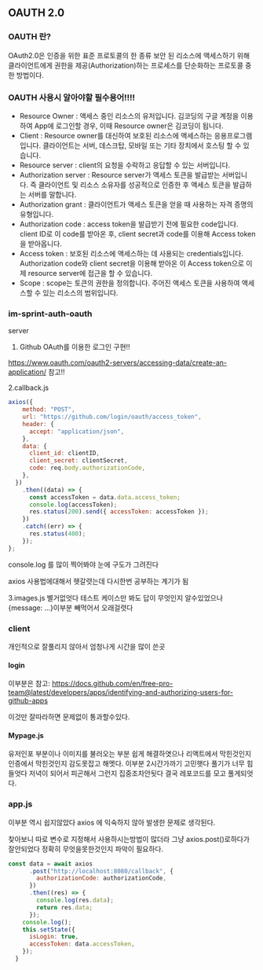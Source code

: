 ## OAUTH 2.0

### OAUTH 란?

OAuth2.0은 인증을 위한 표준 프로토콜의 한 종류
보안 된 리소스에 액세스하기 위해 클라이언트에게 권한을 제공(Authorization)하는 프로세스를 단순화하는 프로토콜 중 한 방법이다.

### OAUTH 사용시 알아야할 필수용어!!!!

- Resource Owner : 액세스 중인 리소스의 유저입니다. 김코딩의 구글 계정을 이용하여 App에 로그인할 경우, 이때 Resource owner은 김코딩이 됩니다.
- Client : Resource owner를 대신하여 보호된 리소스에 액세스하는 응용프로그램입니다. 클라이언트는 서버, 데스크탑, 모바일 또는 기타 장치에서 호스팅 할 수 있습니다.
- Resource server : client의 요청을 수락하고 응답할 수 있는 서버입니다.
- Authorization server : Resource server가 액세스 토큰을 발급받는 서버입니다. 즉 클라이언트 및 리소스 소유자를 성공적으로 인증한 후 액세스 토큰을 발급하는 서버를 말합니다.
- Authorization grant : 클라이언트가 액세스 토큰을 얻을 때 사용하는 자격 증명의 유형입니다.
- Authorization code : access token을 발급받기 전에 필요한 code입니다. client ID로 이 code를 받아온 후, client secret과 code를 이용해 Access token 을 받아옵니다.
- Access token : 보호된 리소스에 액세스하는 데 사용되는 credentials입니다. Authorization code와 client secret을 이용해 받아온 이 Access token으로 이제 resource server에 접근을 할 수 있습니다.
- Scope : scope는 토큰의 권한을 정의합니다. 주어진 액세스 토큰을 사용하여 액세스할 수 있는 리소스의 범위입니다.

### im-sprint-auth-oauth

server

1. Github OAuth를 이용한 로그인 구현!!

https://www.oauth.com/oauth2-servers/accessing-data/create-an-application/ 참고!!

2.callback.js

```js
axios({
    method: "POST",
    url: "https://github.com/login/oauth/access_token",
    header: {
      accept: "application/json",
    },
    data: {
      client_id: clientID,
      client_secret: clientSecret,
      code: req.body.authorizationCode,
    },
  })
    .then((data) => {
      const accessToken = data.data.access_token;
      console.log(accessToken);
      res.status(200).send({ accessToken: accessToken });
    })
    .catch((err) => {
      res.status(400);
    });
};
```

console.log 를 많이 찍어봐야 눈에 구도가 그려진다

axios 사용법에대해서 헷갈렷는데 다시한번 공부하는 계기가 됨

3.images.js
별거없엇다 테스트 케이스만 봐도 답이 무엇인지 알수있었으나 {message: ...}이부분 빼먹어서 오래걸렷다

### client

개인적으로 잘풀리지 않아서 엄청나게 시간을 많이 쓴곳

#### login

이부분은 참고: https://docs.github.com/en/free-pro-team@latest/developers/apps/identifying-and-authorizing-users-for-github-apps

이것만 잘따라하면 문제없이 통과할수있다.

#### Mypage.js

유저인포 부분이나 이미지를 불러오는 부분 쉽게 해결하엿으나 리액트에서 막힌것인지 인증에서 막힌것인지 감도못잡고 해멧다.
이부분 2시간가까기 고민햇다 풀기가 너무 힘들엇다 저녁이 되어서 피곤해서 그런지 집중조차안됫다 결국 레포코드를 모고 풀게되엇다.

### app.js

이부분 역시 쉽지않았다 axios 에 익숙하지 않아 발생한 문제로 생각된다.

찾아보니 따로 변수로 지정해서 사용하시는방법이 많더라 그냥 axios.post()로하다가 잘안되었다 정확히 무엇을못한것인지 파악이 필요하다.

```js
const data = await axios
      .post("http://localhost:8080/callback", {
        authorizationCode: authorizationCode,
      })
      .then((res) => {
        console.log(res.data);
        return res.data;
      });
    console.log();
    this.setState({
      isLogin: true,
      accessToken: data.accessToken,
    });
  }
```
